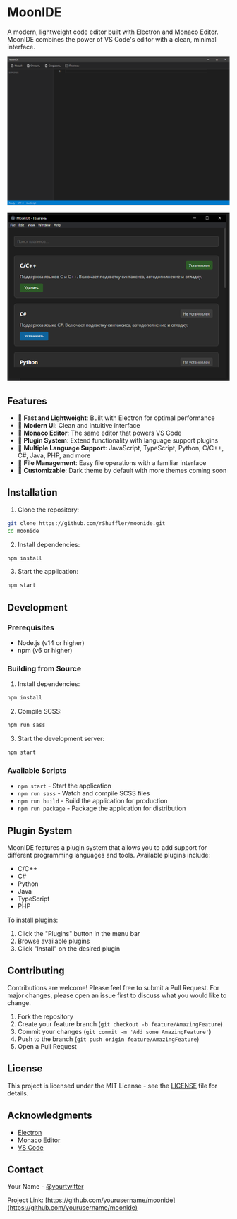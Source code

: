 # MoonIDE

A modern, lightweight code editor built with Electron and Monaco Editor. MoonIDE combines the power of VS Code's editor with a clean, minimal interface.

![MoonIDE Screenshot](screenshot.png)

![MoonIDE Screenshot](screenshot2.png)

## Features

- 🚀 **Fast and Lightweight**: Built with Electron for optimal performance
- 🎨 **Modern UI**: Clean and intuitive interface
- 📝 **Monaco Editor**: The same editor that powers VS Code
- 🔌 **Plugin System**: Extend functionality with language support plugins
- 🎯 **Multiple Language Support**: JavaScript, TypeScript, Python, C/C++, C#, Java, PHP, and more
- 💾 **File Management**: Easy file operations with a familiar interface
- 🎨 **Customizable**: Dark theme by default with more themes coming soon

## Installation

1. Clone the repository:
```bash
git clone https://github.com/rShuffler/moonide.git
cd moonide
```

2. Install dependencies:
```bash
npm install
```

3. Start the application:
```bash
npm start
```

## Development

### Prerequisites

- Node.js (v14 or higher)
- npm (v6 or higher)

### Building from Source

1. Install dependencies:
```bash
npm install
```

2. Compile SCSS:
```bash
npm run sass
```

3. Start the development server:
```bash
npm start
```

### Available Scripts

- `npm start` - Start the application
- `npm run sass` - Watch and compile SCSS files
- `npm run build` - Build the application for production
- `npm run package` - Package the application for distribution

## Plugin System

MoonIDE features a plugin system that allows you to add support for different programming languages and tools. Available plugins include:

- C/C++
- C#
- Python
- Java
- TypeScript
- PHP

To install plugins:
1. Click the "Plugins" button in the menu bar
2. Browse available plugins
3. Click "Install" on the desired plugin

## Contributing

Contributions are welcome! Please feel free to submit a Pull Request. For major changes, please open an issue first to discuss what you would like to change.

1. Fork the repository
2. Create your feature branch (`git checkout -b feature/AmazingFeature`)
3. Commit your changes (`git commit -m 'Add some AmazingFeature'`)
4. Push to the branch (`git push origin feature/AmazingFeature`)
5. Open a Pull Request

## License

This project is licensed under the MIT License - see the [LICENSE](LICENSE) file for details.

## Acknowledgments

- [Electron](https://www.electronjs.org/)
- [Monaco Editor](https://microsoft.github.io/monaco-editor/)
- [VS Code](https://code.visualstudio.com/)

## Contact

Your Name - [@yourtwitter](https://twitter.com/yourtwitter)

Project Link: [https://github.com/yourusername/moonide](https://github.com/yourusername/moonide)
